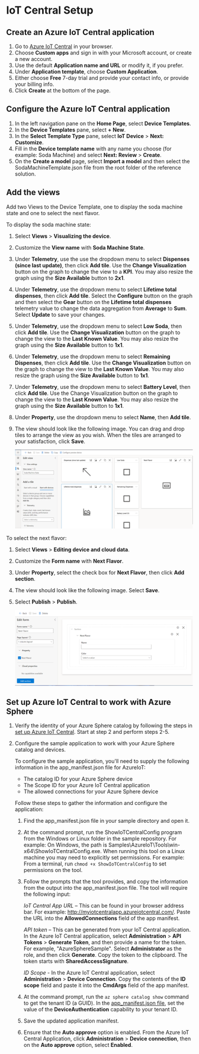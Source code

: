 
# IoT Central Setup

## Create an Azure IoT Central application

1. Go to [Azure IoT Central](https://apps.azureiotcentral.com/build) in your browser.
1. Choose **Custom apps** and sign in with your Microsoft account, or create a new account.
1. Use the default **Application name and URL** or modify it, if you prefer.
1. Under **Application template**, choose **Custom Application**.
1. Either choose **Free** 7-day trial and provide your contact info, or provide your billing info.
1. Click **Create** at the bottom of the page.

## Configure the Azure IoT Central application

1. In the left navigation pane on the **Home Page**, select **Device Templates**.
1. In the **Device Templates** pane, select **+ New**.
1. In the **Select Template Type** pane, select **IoT Device** > **Next: Customize**.
1. Fill in the **Device template name** with any name you choose (for example: Soda Machine) and select **Next: Review** > **Create**.
1. On the **Create a model** page, select **Import a model** and then select the SodaMachineTemplate.json file from the root folder of the reference solution.

## Add the views

Add two Views to the Device Template, one to display the soda machine state and one to select the next flavor.

   To display the soda machine state:

   1. Select **Views** > **Visualizing the device**.
   1. Customize the **View name** with **Soda Machine State**.
   1. Under **Telemetry**, use the use the dropdown menu to select **Dispenses (since last update)**, then click **Add tile**. Use the **Change Visualization** button on the graph to change the view to a **KPI**. You may also resize the graph using the **Size Available** button to **2x1**.
   1. Under **Telemetry**, use the dropdown menu to select **Lifetime total dispenses**, then click **Add tile**. Select the **Configure** button on the graph and then select the **Gear** button on the **Lifetime total dispenses** telemetry value to change the data aggregation from **Average** to **Sum**. Select **Update** to save your changes.
   1. Under **Telemetry**, use the dropdown menu to select **Low Soda**, then click **Add tile**. Use the **Change Visualization** button on the graph to change the view to the **Last Known Value**. You may also resize the graph using the **Size Available** button to **1x1**.
   1. Under **Telemetry**, use the dropdown menu to select **Remaining Dispenses**, then click **Add tile**. Use the **Change Visualization** button on the graph to change the view to the **Last Known Value**. You may also resize the graph using the **Size Available** button to **1x1**.
   1. Under **Telemetry**, use the dropdown menu to select **Battery Level**, then click **Add tile**. Use the Change Visualization button on the graph to change the view to the **Last Known Value**. You may also resize the graph using the **Size Available** button to **1x1**.
   1. Under **Property**, use the dropdown menu to select **Name**, then **Add tile**.
   1. The view should look like the following image. You can drag and drop tiles to arrange the view as you wish. When the tiles are arranged to your satisfaction, click **Save**.

       ![Display the soda machine state.](./media/IOT1-50.png)

   To select the next flavor:

   1. Select **Views** > **Editing device and cloud data**.
   1. Customize the **Form name** with **Next Flavor**.
   1. Under **Property**, select the check box for **Next Flavor**, then click **Add section**.
   1. The view should look like the following image. Select **Save**.
   1. Select **Publish** > **Publish**.

       ![Edit device and cloud data.](./media/IOT2-50.png)

## Set up Azure IoT Central to work with Azure Sphere

1. Verify the identity of your Azure Sphere catalog by following the steps in [set up Azure IoT Central](https://learn.microsoft.com/azure-sphere/app-development/setup-iot-central#step-2-download-the-tenant-authentication-ca-certificate). Start at step 2 and perform steps 2-5.

1. Configure the sample application to work with your Azure Sphere catalog and devices.

   To configure the sample application, you'll need to supply the following information in the app_manifest.json file for AzureIoT:

   - The catalog ID for your Azure Sphere device
   - The Scope ID for your Azure IoT Central application
   - The allowed connections for your Azure Sphere device

    Follow these steps to gather the information and configure the application:

    1. Find the app_manifest.json file in your sample directory and open it.

    1. At the command prompt, run the ShowIoTCentralConfig program from the Windows or Linux folder in the sample repository. For example: On Windows, the path is Samples\AzureIoT\Tools\win-x64\ShowIoTCentralConfig.exe. When running this tool on a Linux machine you may need to explicitly set permissions. For example: From a terminal, run `chmod +x ShowIoTCentralConfig` to set permissions on the tool.

    1. Follow the prompts that the tool provides, and copy the information from the output into the app_manifest.json file. The tool will require the following input:

       *IoT Central App URL* – This can be found in your browser address bar. For example: http://myiotcentralapp.azureiotcentral.com/. Paste the URL into the **AllowedConnections** field of the app manifest.

       *API token* – This can be generated from your IoT Central application. In the Azure IoT Central application, select **Administration** > **API Tokens** > **Generate Token**, and then provide a name for the  token. For example, "AzureSphereSample". Select **Administrator** as the role, and then click **Generate**. Copy the token to the clipboard. The token starts with **SharedAccessSignature**.

       *ID Scope* - In the Azure IoT Central application, select **Administration** > **Device Connection**. Copy the contents of the **ID scope** field and paste it into the **CmdArgs** field of the app manifest.

    1. At the command prompt, run the `az sphere catalog show` command to get the tenant ID (a GUID). In the [app_manifest.json file](https://learn.microsoft.com/azure-sphere/app-development/app-manifest), set the value of the **DeviceAuthentication** capability to your tenant ID.

    1. Save the updated application manifest.

    1. Ensure that the **Auto approve** option is enabled. From the Azure IoT Central Application, click **Administration** > **Device connection**, then on the **Auto approve** option, select **Enabled**.
